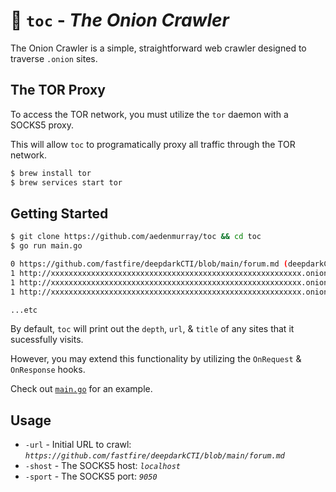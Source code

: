 # :onion: `toc` - _The Onion Crawler_

The Onion Crawler is a simple, straightforward web crawler designed to traverse `.onion` sites.

## The TOR Proxy

To access the TOR network, you must utilize the `tor` daemon with a SOCKS5 proxy.

This will allow `toc` to programatically proxy all traffic through the TOR network.

```sh
$ brew install tor
$ brew services start tor
```

## Getting Started

```sh
$ git clone https://github.com/aedenmurray/toc && cd toc
$ go run main.go 

0 https://github.com/fastfire/deepdarkCTI/blob/main/forum.md (deepdarkCTI/forum.md at main · fastfire/deepdarkCTI · GitHub)
1 http://xxxxxxxxxxxxxxxxxxxxxxxxxxxxxxxxxxxxxxxxxxxxxxxxxxxxxxxx.onion (Threat Actors | Onion Forums)
1 http://xxxxxxxxxxxxxxxxxxxxxxxxxxxxxxxxxxxxxxxxxxxxxxxxxxxxxxxx.onion/login (Forum)
1 http://xxxxxxxxxxxxxxxxxxxxxxxxxxxxxxxxxxxxxxxxxxxxxxxxxxxxxxxx.onion (CryptBB)

...etc
```

By default, `toc` will print out the `depth`, `url`, & `title` of any sites that it sucessfully visits.

However, you may extend this functionality by utilizing the `OnRequest` & `OnResponse` hooks.

Check out [`main.go`](https://github.com/aedenmurray/toc/blob/main/main.go) for an example.


## Usage

- `-url` - Initial URL to crawl: _`https://github.com/fastfire/deepdarkCTI/blob/main/forum.md`_
- `-shost` - The SOCKS5 host: _`localhost`_
- `-sport` - The SOCKS5 port: _`9050`_
